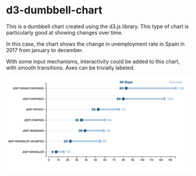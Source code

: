 # d3-dumbbell-chart

This is a dumbbell chart created using the d3.js library. This type of chart is particularly good at showing changes over time. 

In this case, the chart shows the change in unemployment rate in Spain in 2017 from january to december. 

With some input mechanisms, interactivity could be added to this chart, with smooth transitions. Axes can be trivially labeled.

![Image of Dumbbell Chart](/screenshot.png?raw=true "Dumbbell Chart in D3")
